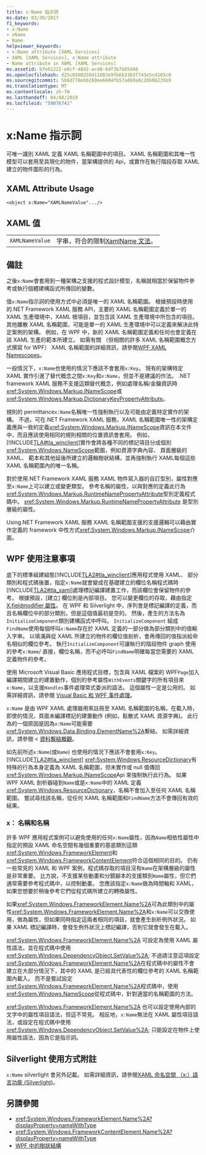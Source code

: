 ```yaml
---
title: x:Name 指示詞
ms.date: 03/30/2017
f1_keywords:
- x:Name
- xName
- Name
helpviewer_keywords:
- x:Name attribute [XAML Services]
- XAML [XAML Services], x:Name attribute
- Name attribute in XAML [XAML Services]
ms.assetid: b7e61222-e8cf-48d2-acd0-6df3b7685d48
ms.openlocfilehash: d25c8500250411083e9fb6b33b3f743e5cd103c0
ms.sourcegitcommit: 5b6d778ebb269ee6684fb57ad69a8c28b06235b9
ms.translationtype: MT
ms.contentlocale: zh-TW
ms.lasthandoff: 04/08/2019
ms.locfileid: "59076741"
---
```

# <a name="xname-directive"></a>x:Name 指示詞
可唯一識別 XAML 定義 XAML 名稱範圍中的項目。 XAML 名稱範圍和其唯一性模型可以套用至具現化的物件，當架構提供的 Api，或實作在執行階段存取 XAML 建立的物件圖形的行為。  
  
## <a name="xaml-attribute-usage"></a>XAML Attribute Usage  
  
```xaml  
<object x:Name="XAMLNameValue".../>  
```  
  
## <a name="xaml-values"></a>XAML 值  
  
|||  
|-|-|  
|`XAMLNameValue`|字串，符合的限制[XamlName 文法](xamlname-grammar.md)。|  
  
## <a name="remarks"></a>備註  
 之後`x:Name`會套用到一種架構之支援的程式設計模型，名稱就相當於保留物件參考或執行個體建構函式所傳回的變數。  
  
 值`x:Name`指示詞的使用方式中必須是唯一的 XAML 名稱範圍。 根據預設時使用的.NET Framework XAML 服務 API，主要的 XAML 名稱範圍定義於單一的 XAML 生產環境中，XAML 根項目，並包含該 XAML 生產環境中所包含的項目。 其他離散 XAML 名稱範圍，可能是單一的 XAML 生產環境中可以定義來解決此特定案例的架構。 例如，在 WPF 中，新的 XAML 名稱範圍定義和任何也會定義在該 XAML 生產的範本所建立。 如需有關 （但相關的許多 XAML 名稱範圍概念方式撰寫 for WPF） XAML 名稱範圍的詳細資訊，請參閱[WPF XAML Namescopes](../wpf/advanced/wpf-xaml-namescopes.md)。  
  
 一般情況下，`x:Name`也使用的情況下應該不會套用`x:Key`。 現有的架構特定 XAML 實作引進了替代概念之間`x:Key`和`x:Name`，但並不是建議的作法。 .NET framework XAML 服務不支援這類替代概念，例如處理名稱/金鑰資訊時<xref:System.Windows.Markup.INameScope>或<xref:System.Windows.Markup.DictionaryKeyPropertyAttribute>。  
  
 規則的 permittance`x:Name`名稱唯一性強制執行以及可能由定義特定實作的架構。 不過，可在.NET Framework XAML 服務，XAML 名稱範圍唯一性的架構定義應與一致的定義<xref:System.Windows.Markup.INameScope>資訊在本文件中，而且應該使用相同的規則相關的位置資訊會套用。 例如，[!INCLUDE[TLA#tla_winclient](../../../includes/tlasharptla-winclient-md.md)]實作會將各種不同的標記項目分成個別<xref:System.Windows.NameScope>範圍，例如資源字典內容、 頁面層級的 XAML、 範本和其他延後所建立的邏輯樹狀結構，並再強制執行 XAML每個這些 XAML 名稱範圍內的唯一名稱。  
  
 對於使用.NET Framework XAML 服務 XAML 物件寫入器的自訂型別，屬性對應至`x:Name`上可以建立或變更類型。 參考名稱的屬性，以與對應的定義此行為<xref:System.Windows.Markup.RuntimeNamePropertyAttribute>型別定義程式碼中。  <xref:System.Windows.Markup.RuntimeNamePropertyAttribute> 是型別層級的屬性。  
  
 Using.NET Framework XAML 服務 XAML 名稱範圍支援的支援邏輯可以藉由實作定義的 framework 中性方式<xref:System.Windows.Markup.INameScope>介面。  
  
## <a name="wpf-usage-notes"></a>WPF 使用注意事項  
 底下的標準組建組態[!INCLUDE[TLA2#tla_winclient](../../../includes/tla2sharptla-winclient-md.md)]應用程式使用 XAML、 部分類別和程式碼後置，指定`x:Name`就會變成在基礎建立的欄位名稱程式碼時[!INCLUDE[TLA2#tla_xaml](../../../includes/tla2sharptla-xaml-md.md)]處理標記編譯建置工作，而該欄位會保留物件的參考。 根據預設，[建立] 欄位則是內部項目。 您可以變更欄位的存取，藉由指定[X:fieldmodifier 屬性](x-fieldmodifier-directive.md)。 在 WPF 和 Silverlight 中，序列會是標記編譯的定義，而且名稱欄位中的部分類別，但是這個值最初是空的。 然後，產生的方法名為`InitializeComponent`類別建構函式中呼叫。 `InitializeComponent` 組成`FindName`使用每個呼叫`x:Name`存在於 XAML 定義的一部分做為部分類別中的值輸入字串。 以填滿與從 XAML 所建立的物件的欄位值剖析，會再傳回的值指派給命名相似的欄位參考。 執行`InitializeComponent`可讓執行的階段物件 graph 使用的參考`x:Name`/ 直接，欄位名稱，而不必呼叫`FindName`明確每當您需要的 XAML 定義物件的參考。  
  
 使用 Microsoft Visual Basic 應用程式目標，包含與 XAML 檔案的 WPF`Page`加入編譯期間建立的建置動作，個別的參考屬性`WithEvents`關鍵字的所有項目來`x:Name`，以支援`Handles`事件處理常式委派的語法。 這個屬性一定是公用的。 如需詳細資訊，請參閱 [Visual Basic 和 WPF 事件處理](../wpf/advanced/visual-basic-and-wpf-event-handling.md)。  
  
 `x:Name` 是由 WPF XAML 處理器用來註冊至 XAML 名稱範圍的名稱，在載入時，即使的情況，頁面未編譯標記的建置動作 (例如，鬆散式 XAML 資源字典)。 此行為的一個原因是因為`x:Name`可能需要<xref:System.Windows.Data.Binding.ElementName%2A>繫結。 如需詳細資訊，請參閱 <<c0> [ 資料繫結概觀](../wpf/data/data-binding-overview.md)。  
  
 如先前所述`x:Name`(或`Name`) 也使用的情況下應該不會套用`x:Key`。 [!INCLUDE[TLA2#tla_winclient](../../../includes/tla2sharptla-winclient-md.md)] <xref:System.Windows.ResourceDictionary>有特殊的行為本身定義為 XAML 名稱範圍，但未實作或 null 值傳回<xref:System.Windows.Markup.INameScope>Api 來強制執行此行為。 如果 WPF XAML 剖析器碰到`Name`或是`x:Name`中的 XAML 定義<xref:System.Windows.ResourceDictionary>，名稱不會加入至任何 XAML 名稱範圍。 嘗試尋找該名稱，從任何 XAML 名稱範圍和`FindName`方法不會傳回有效的結果。  
  
### <a name="xname-and-name"></a>x： 名稱和名稱  
 許多 WPF 應用程式案例可以避免使用的任何`x:Name`屬性，因為`Name`相依性屬性中指定的預設 XAML 命名空間有幾個重要的基底類別這類<xref:System.Windows.FrameworkElement>和<xref:System.Windows.FrameworkContentElement>符合這個相同的目的。 仍有一些常見的 XAML 和 WPF 案例，程式碼存取的項目沒有`Name`在架構層級的屬性是非常重要。 比方說，不支援某些動畫和分鏡腳本的支援類別`Name`屬性，但它們通常需要參考程式碼中，以控制動畫。 您應該指定`x:Name`做為時間軸和 XAML，如果您想要於稍後參考它們從程式碼所建立的轉換屬性。  
  
 如果<xref:System.Windows.FrameworkElement.Name%2A>可為此類別中的屬性<xref:System.Windows.FrameworkElement.Name%2A>和`x:Name`可以交換使用，做為屬性，但如果同時指定這兩者相同的項目，就會產生剖析例外狀況。 如果 XAML 標記編譯時，會發生例外狀況上標記編譯，否則它就會發生在載入。  
  
 <xref:System.Windows.FrameworkElement.Name%2A> 可設定為使用 XAML 屬性語法，並在程式碼中使用<xref:System.Windows.DependencyObject.SetValue%2A>; 不過請注意這項設定<xref:System.Windows.FrameworkElement.Name%2A>在程式碼中的屬性不會建立在大部分情況下，其中的 XAML 是已經具代表性的欄位參考的 XAML 名稱範圍內載入。 而不是嘗試設定<xref:System.Windows.FrameworkElement.Name%2A>程式碼中，使用<xref:System.Windows.NameScope>從程式碼中，針對適當的名稱範圍的方法。  
  
 <xref:System.Windows.FrameworkElement.Name%2A> 也可以設定使用內部的文字中的屬性項目語法，但這不常見。 相反地，`x:Name`無法在 XAML 屬性項目語法，或設定在程式碼中使用<xref:System.Windows.DependencyObject.SetValue%2A>; 只能設定在物件上使用屬性語法，因為它是指示詞。  
  
## <a name="silverlight-usage-notes"></a>Silverlight 使用方式附註  
 `x:Name` silverlight 會另外記載。 如需詳細資訊，請參閱[XAML 命名空間 （x:）語言功能 (Silverlight)](https://go.microsoft.com/fwlink/?LinkId=199081)。  
  
## <a name="see-also"></a>另請參閱

- <xref:System.Windows.FrameworkElement.Name%2A?displayProperty=nameWithType>
- <xref:System.Windows.FrameworkContentElement.Name%2A?displayProperty=nameWithType>
- [WPF 中的樹狀結構](../wpf/advanced/trees-in-wpf.md)

